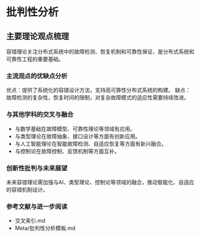 # 批判性分析

## 主要理论观点梳理

容错理论关注分布式系统中的故障检测、恢复机制和可靠性保证，是分布式系统和可靠性工程的重要基础。

### 主流观点的优缺点分析

优点：提供了系统化的容错设计方法，支持高可靠性分布式系统的构建。
缺点：故障检测的复杂性，恢复时间的限制，对复杂故障模式的适应性需要持续改进。

### 与其他学科的交叉与融合

- 与数学基础在故障模型、可靠性理论等领域有应用。
- 与类型理论在故障抽象、接口设计等方面有创新应用。
- 与人工智能理论在智能故障检测、自适应恢复等方面有新兴融合。
- 与控制论在故障控制、反馈机制等方面互补。

### 创新性批判与未来展望

未来容错理论需加强与AI、类型理论、控制论等领域的融合，推动智能化、自适应的容错机制设计。

### 参考文献与进一步阅读

- 交叉索引.md
- Meta/批判性分析模板.md
